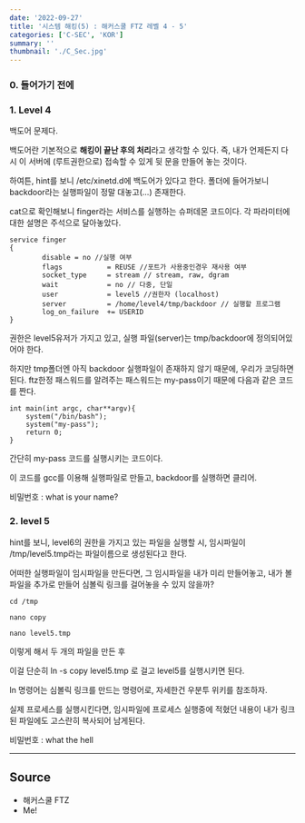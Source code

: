 ```yaml
---
date: '2022-09-27'
title: '시스템 해킹(5) : 해커스쿨 FTZ 레벨 4 - 5'
categories: ['C-SEC', 'KOR']
summary: ''
thumbnail: './C_Sec.jpg'
---
```


### 0. 들어가기 전에

### 1. Level 4

백도어 문제다. 


백도어란 기본적으로 **해킹이 끝난 후의 처리**라고 생각할 수 있다. 즉, 내가 언제든지 다시 이 서버에 (루트권한으로) 접속할 수 있게 뒷 문을 만들어 놓는 것이다.


하여튼, hint를 보니 /etc/xinetd.d에 백도어가 있다고 한다. 폴더에 들어가보니 backdoor라는 실행파일이 정말 대놓고(...) 존재한다.


cat으로 확인해보니 finger라는 서비스를 실행하는 슈퍼데몬 코드이다. 각 파라미터에 대한 설명은 주석으로 달아놓았다.

```
service finger
{
        disable = no //실행 여부
        flags           = REUSE //포트가 사용중인경우 재사용 여부
        socket_type     = stream // stream, raw, dgram
        wait            = no // 다중, 단일
        user            = level5 //권한자 (localhost)
        server          = /home/level4/tmp/backdoor // 실행할 프로그램
        log_on_failure  += USERID
}
```

권한은 level5유저가 가지고 있고, 실행 파일(server)는 tmp/backdoor에 정의되어있어야 한다.


하지만 tmp폴더엔 아직 backdoor 실행파일이 존재하지 않기 때문에, 우리가 코딩하면 된다.
ftz한정 패스워드를 알려주는 패스워드는 my-pass이기 때문에 다음과 같은 코드를 짠다.

```
int main(int argc, char**argv){
    system("/bin/bash");
	system("my-pass");
	return 0;
}
```

간단히 my-pass 코드를 실행시키는 코드이다.


이 코드를 gcc를 이용해 실행파일로 만들고, backdoor를 실행하면 클리어.


비밀번호 : what is your name?


### 2. level 5


hint를 보니, level6의 권한을 가지고 있는 파일을 실행할 시, 임시파일이 /tmp/level5.tmp라는 파일이름으로 생성된다고 한다.


어떠한 실행파일이 임시파일을 만든다면, 그 임시파일을 내가 미리 만들어놓고, 내가 볼 파일을
추가로 만들어 심볼릭 링크를 걸어놓을 수 있지 않을까? 
```
cd /tmp

nano copy

nano level5.tmp
```

이렇게 해서 두 개의 파일을 만든 후


이걸 단순히 ln -s copy level5.tmp 로 걸고 level5를 실행시키면 된다. 


ln 명령어는 심볼릭 링크를 만드는 명령어로, 자세한건 우분투 위키를 참조하자.


실제 프로세스를 실행시킨다면, 임시파일에 프로세스 실행중에 적혔던 내용이 내가 링크된 파일에도
고스란히 복사되어 남게된다.


비밀번호 : what the hell

---
## Source

- 해커스쿨 FTZ
- Me!